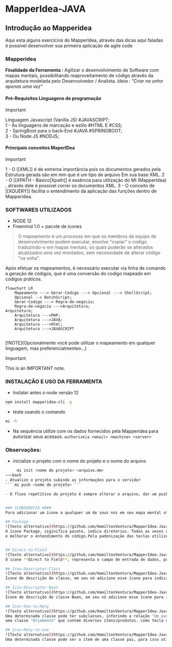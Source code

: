
# MapperIdea-JAVA
## Introdução ao Mapperidea 

Aqui esta alguns exercícios do MapperIdea, através das dicas aqui faladas é possível desenvolver sua primeira aplicação de agile code

### Mapperidea
__Finalidade da Ferramenta :__
Agilizar o desenvolvimento de Software com mapas mentais, possibilitando reaproveitamento de código através da arquitetura modelada pelo Desenvolvedor / Analista.
*Ideia : "Criar na unha  apenas uma vez"*


#### Pré-Requisitos Linguagens de programação
>[!IMPORTANT]
> Linguagem Javascript (Vanilla JS) #JAVASCRIPT;<br>
>  1 - As linguagens de marcação e estilo #HTML E #CSS;<br>
>  2 - SpringBoot para o back-End  #JAVA #SPRINGBOOT;<br>
>  3 - Ou Node JS #NODJS;

#### Principais conceitos MaperIDea
>[!IMPORTANT]
> 1 - O [[XML]]    é de extrema importância pois os documentos gerados pela Estrutura gerada são em mm que é um tipo de arquivo  Em sua base XML.
> 2 - O [[XPATH - Básico|Xpath]] é essência para utilização do MI (MapperIdea) , através dele é possível correr os documentos XML. 
> 3 - O conceito de [[XQUERY]] facilita o entendimento da aplicação das funções dentro de Mapperidea.

### SOFTWARES UTILIZADOS 
- NODE 12 
- Freemind 1.0 + pacote de icones 

> O mapeamento é um processo em que os membros da equipe de desenvolvimento podem executar, envolve "copiar" o codigo traduzindo-o em mapas mentais, 
> os quais poderão se alterados atualizados uma vez montados, sem necessidade de alterar código "na unha".

Após efetuar os mapeamentos, é necessário executar via linha de comando a geração de códigos, que é uma conversão do codigo mapeado em codigos práticos.

```mermaid
flowchart LR
    Mapeamento ---> Gerar-Codigo ---> Opcional ---> ShellScript;
    Opcional --> BatchScript;
    Gerar-Codigo ---> Regra-de-negocio;
    Regra-de-negocio --->Arquitetura;
Arquitetura;
    Arquitetura --->PHP;
    Arquitetura --->JAVA;
    Arquitetura --->Html;
    Arquitetura --->JAVASCRIPT
     
```


[!NOTE](Opcionalmente você pode utilizar o mapeamento em qualquer linguagem, mas preferencialmenteo...)
>[!IMPORTANT]
>
>This is an IMPORTANT note.


### INSTALAÇÃO E USO DA FERRAMENTA

- Instalar antes o node versão 12 

~~~bash
npm install mapperidea-cli -g
~~~

- teste usando o comando 

~~~bash
mi -h
~~~

 - Na sequência utilize  com os dados fornecidos pela Mapperidea para autorizar seus acessos.
```authorize|a <email> <machine> <server>```


### Observações: ###

- inicialize o projeto com o nome do projeto e o nome do arquivo
~~~bash
     mi init <nome do projeto> <arquivo.mm>
~~~bash
- Atualize o projeto subindo as informações para o servidor
``` mi push <nome do projeto> ```

- O fluxo repetitivo do projeto é sempre alterar o arquivo, dar um push no servidor para atualização, e então utilizar o comando para geração de código.


### ICONOGRAFIA ####
Para adicionar um ícone a qualquer um de seus nós em seu mapa mental utilize a tecla de atalho "Alt + I" o qual abrirá uma tela de icones, você poderá clicar no ícone desejado ou poderá utilizar as teclas de talhos. Acompanhe a baixo os ícones mais utilizados para mapeamentos de regra de negócio.

## Package
![Texto alternativo](https://github.com/HamiltonVentura/MapperIdea-Java/blob/main/icones/Package.png),
O ícone Package, siginifica pacote, indica diretórios. Todas as vezes que existir esse icone nos mapas mentais significa que existe um diretório, isso ajuda a organizar
e melhorar o entendimento do código.Pela padonização das teclas utilize **A tecla p**


## Direct-to-Field
![Texto alternativo](https://github.com/HamiltonVentura/MapperIdea-Java/blob/main/icones/Mapping.directToField.png),
O icone **Direct to Field**, representa o campo de entrada de dados, por exempo: A Classe Vendedor possúi nome, e sobrenome, logo nome e sobrenome apresentarão esses icones de **Direct To Field**, quando no sistema vocês adicionarem esse campo será necessário na Arquitetura do software, identificar o icone e então executar alguma ação, como por exemplo criar um campo input. **Utilize a tecla D**

## Icon-Descriptor-Class
![Texto alternativo](https://github.com/HamiltonVentura/MapperIdea-Java/blob/main/icones/Descriptor.class.png),
Ícone de descrição de classe, em seu nó adicione esse ícone para indicar que é uma classe comum. 

## Icon-Descriptor-Bean
![Texto alternativo](https://github.com/HamiltonVentura/MapperIdea-Java/blob/main/icones/Descriptor.aggregate.png),
Ícone de descrição de classe Bean, em seu nó adicione esse ícone para indicar que é uma classe do tipo Bean.

## Icon-One-to-Many
![Texto alternativo](https://github.com/HamiltonVentura/MapperIdea-Java/blob/main/icones/Mapping.oneToMany.png),
Uma determinada classe pode ter subclasses, inferindo a relação "Um parar muitos", um exemplo simples seria 
uma classe "Orçamento" que contem diversos itens/produtos. como tecla de atalho utilize **alt+o**

## Icon-Many-to-one
![Texto alternativo](https://github.com/HamiltonVentura/MapperIdea-Java/blob/main/icones/Mapping.manyToOne.png),
Uma determinada classe pode ser o item de uma classe pai, para isso utilizamos icone Muitos para um.




